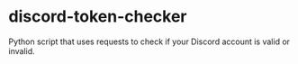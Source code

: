 # discord-token-checker
Python script that uses requests to check if your Discord account is valid or invalid.
